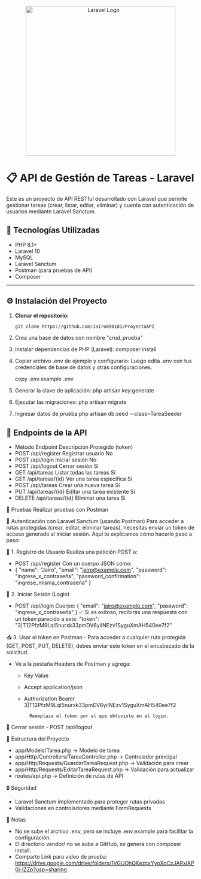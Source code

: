 <p align="center"><a href="https://laravel.com" target="_blank"><img src="https://raw.githubusercontent.com/laravel/art/master/logo-lockup/5%20SVG/2%20CMYK/1%20Full%20Color/laravel-logolockup-cmyk-red.svg" width="400" alt="Laravel Logo"></a></p>

# 📋 API de Gestión de Tareas - Laravel

Este es un proyecto de API RESTful desarrollado con Laravel que permite gestionar tareas (crear, listar, editar, eliminar) y cuenta con autenticación de usuarios mediante Laravel Sanctum.

## 🚀 Tecnologías Utilizadas

- PHP 8.1+
- Laravel 10
- MySQL
- Laravel Sanctum
- Postman (para pruebas de API)
- Composer

---


## ⚙️ Instalación del Proyecto

1. **Clonar el repositorio:**

   ```bash
   git clone https://github.com/Jairo090101/ProyectoAPI
   
2. Crea una base de datos con nombre "crud_prueba"
   
3. Instalar dependencias de PHP (Laravel):
    composer install

4. Copiar archivo .env de ejemplo y configurarlo:
    Luego edita .env con tus credenciales de base de datos y otras configuraciones.
   
    copy .env.example .env

6. Generar la clave de aplicación:
    php artisan key:generate

7. Ejecutar las migraciones:
   php artisan migrate

8. Ingresar datos de prueba
   php artisan db:seed --class=TareaSeeder



## 📡 Endpoints de la API
-  Método	Endpoint	        Descripción	Protegido         (token)
- POST	/api/register	    Registrar usuario	            No
- POST	/api/login	        Iniciar sesión	                No
- POST	/api/logout	        Cerrar sesión	                Sí
- GET	    /api/tareas	        Listar todas las tareas	        Sí
- GET	    /api/tareas/{id}	Ver una tarea específica	    Sí
- POST	/api/tareas	        Crear una nueva tarea	        Sí
- PUT	    /api/tareas/{id}	Editar una tarea existente	    Sí
- DELETE	/api/tareas/{id}	Eliminar una tarea	            Sí

  

🧪 Pruebas
Realizar pruebas con Postman


🔐 Autenticación con Laravel Sanctum (usando Postman)
Para acceder a rutas protegidas (crear, editar, eliminar tareas), necesitas enviar un token de acceso generado al iniciar sesión. Aquí te explicamos cómo hacerlo paso a paso:

📌 1. Registro de Usuario
Realiza una petición POST a:
- POST /api/register
    Con un cuerpo JSON como:
- {
  "name": "Jairo",
  "email": "jairo@example.com",
  "password": "ingrese_x_contraseña",
  "password_confirmation": "ingrese_misma_contraseña"
   }

🔑 2. Iniciar Sesión (Login)
- POST /api/login
    Cuerpo:
    {
      "email": "jairo@example.com",
      "password": "ingrese_x_contraseña"
    }
  ✅ Si es exitoso, recibirás una respuesta con un token parecido a este: "token": "3|T12PfzM9LqI5nurxk33pmDV6yiINEzv1SyguXmAH540ee7f2"


📥 3. Usar el token en Postman
      - Para acceder a cualquier ruta protegida (GET, POST, PUT, DELETE), debes enviar este token en el encabezado de la solicitud.

  - Ve a la pestaña Headers de Postman y agrega:

    - Key	        Value
    - Accept	        application/json
    - Authorization	Bearer     3|T12PfzM9LqI5nurxk33pmDV6yiINEzv1SyguXmAH540ee7f2

            Reemplaza el token por el que obtuviste en el login.

🚪 Cerrar sesión
    - POST /api/logout
    

📁 Estructura del Proyecto
- app/Models/Tarea.php → Modelo de tarea
- app/Http/Controllers/TareaController.php → Controlador principal
- app/Http/Requests/GuardarTareaRequest.php → Validación para crear
- app/Http/Requests/EditarTareaRequest.php → Validación para actualizar
- routes/api.php → Definición de rutas de API

🔒 Seguridad
- Laravel Sanctum implementado para proteger rutas privadas
- Validaciones en controladores mediante FormRequests

📌 Notas
- No se sube el archivo .env, pero se incluye .env.example para facilitar la configuración.
- El directorio vendor/ no se sube a GitHub, se genera con composer install.
- Comparto Link para video de prueba: https://drive.google.com/drive/folders/1VGUOhQKezcxYyoXoCzJARxlAP0j-lZZp?usp=sharing


   
